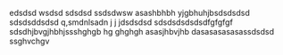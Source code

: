 edsdsd
wsdsd
sdsdsd
ssdsdwsw
asashbhbh
yjgbhuhjbsdsdsdsd
sdsdsddsdsd
q,smdnlsadn j j jdsdsdsd
sdsdsdsdsdsdfgfgfgf
sdsdhjbvgjhbhjssshghgb hg ghghgh
asasjhbvjhb
dasasasasasassdsdsd
ssghvchgv 
